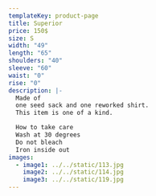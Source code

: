 ```yaml
---
templateKey: product-page
title: Superior
price: 150$
size: S
width: "49"
length: "65"
shoulders: "40"
sleeve: "60"
waist: "0"
rise: "0"
description: |-
  Made of
  one seed sack and one reworked shirt.
  This item is one of a kind. 

  How to take care
  Wash at 30 degrees
  Do not bleach
  Iron inside out
images:
  - image1: ../../static/113.jpg
    image2: ../../static/114.jpg
    image3: ../../static/119.jpg
---
```

